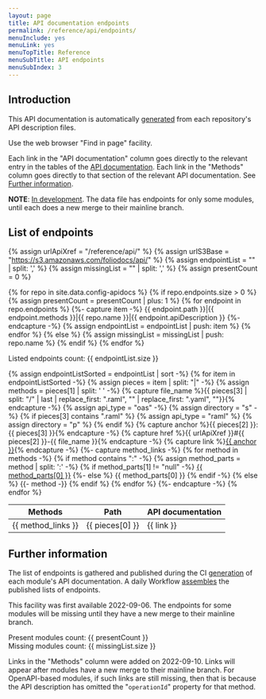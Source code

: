 ```yaml
---
layout: page
title: API documentation endpoints
permalink: /reference/api/endpoints/
menuInclude: yes
menuLink: yes
menuTopTitle: Reference
menuSubTitle: API endpoints
menuSubIndex: 3
---
```


## Introduction

This API documentation is automatically [generated](#further-information) from each repository's API description files.

Use the web browser "Find in page" facility.

Each link in the "API documentation" column goes directly to the relevant entry in the tables of the [API documentation](/reference/api/).
Each link in the "Methods" column goes directly to that section of the relevant API documentation.
See [Further information](#further-information).

**NOTE**: [In development](#further-information). The data file has endpoints for only some modules, until each does a new merge to their mainline branch.

## List of endpoints

{% assign urlApiXref = "/reference/api/" %}
{% assign urlS3Base = "https://s3.amazonaws.com/foliodocs/api/" %}
{% assign endpointList = "" | split: ',' %}
{% assign missingList = "" | split: ',' %}
{% assign presentCount = 0 %}

{% for repo in site.data.config-apidocs %}
  {% if repo.endpoints.size > 0 %}
    {% assign presentCount = presentCount | plus: 1 %}
    {% for endpoint in repo.endpoints %}
      {%- capture item -%}
        {{ endpoint.path }}|{{ endpoint.methods }}|{{ repo.name }}|{{ endpoint.apiDescription }}
      {%- endcapture -%}
      {% assign endpointList = endpointList | push: item %}
    {% endfor %}
  {% else %}
    {% assign missingList = missingList | push: repo.name %}
  {% endif %}
{% endfor %}

Listed endpoints count: {{ endpointList.size }}

<table>
  <thead>
    <tr>
      <th title="Endpoint methods"> Methods </th>
      <th title="Endpoint path"> Path </th>
      <th title="API documentation"> API documentation </th>
    </tr>
  </thead>
  <tbody>
{% assign endpointListSorted = endpointList | sort -%}
{% for item in endpointListSorted -%}
  {% assign pieces = item | split: "|" -%}
  {% assign methods = pieces[1] | split: ' ' -%}
  {% capture file_name %}{{ pieces[3] | split: "/" | last | replace_first: ".raml", "" | replace_first: ".yaml", ""}}{% endcapture -%}
  {% assign api_type = "oas" -%}
  {% assign directory = "s" -%}
  {% if pieces[3] contains ".raml" %}
    {% assign api_type = "raml" %}
    {% assign directory = "p" %}
  {% endif %}
  {% capture anchor %}{{ pieces[2] }}: {{ pieces[3] }}{% endcapture -%}
  {% capture href %}{{ urlApiXref }}#{{ pieces[2] }}-{{ file_name }}{% endcapture -%}
  {% capture link %}<a href="{{ href }}">{{ anchor }}</a>{% endcapture -%}
  {%- capture method_links -%}
    {% for method in methods -%}
      {% if method contains ":" -%}
        {% assign method_parts = method | split: ':' -%}
        {% if method_parts[1] != "null" -%}
          <a href="{{ urlS3Base }}{{ pieces[2] }}/{{ directory }}/{{ file_name }}.html#{{ method_parts[1] }}">{{ method_parts[0] }}</a>
        {%- else %}
          {{ method_parts[0] }}
        {% endif -%}
      {% else %}
        {{- method -}}
      {% endif %}
    {% endfor %}
  {%- endcapture -%}
  <tr>
    <td> {{ method_links }} </td>
    <td> {{ pieces[0] }} </td>
    <td> {{ link }} </td>
  </tr>
{% endfor %}
  </tbody>
</table>

## Further information

The list of endpoints is gathered and published during the CI [generation](/reference/api/#generated-during-ci) of each module's API documentation.
A daily Workflow [assembles](/reference/api/#explain-gather-config) the published lists of endpoints.

This facility was first available 2022-09-06. The endpoints for some modules will be missing until they have a new merge to their mainline branch.

Present modules count: {{ presentCount }} \
Missing modules count: {{ missingList.size }}

Links in the "Methods" column were added on 2022-09-10. Links will appear after modules have a new merge to their mainline branch.
For OpenAPI-based modules, if such links are still missing, then that is because the API description has omitted the "`operationId`" property for that method.

<div class="folio-spacer-content"></div>
